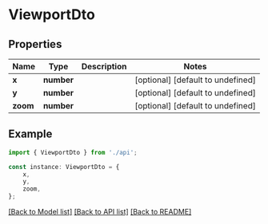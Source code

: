 # ViewportDto


## Properties

Name | Type | Description | Notes
------------ | ------------- | ------------- | -------------
**x** | **number** |  | [optional] [default to undefined]
**y** | **number** |  | [optional] [default to undefined]
**zoom** | **number** |  | [optional] [default to undefined]

## Example

```typescript
import { ViewportDto } from './api';

const instance: ViewportDto = {
    x,
    y,
    zoom,
};
```

[[Back to Model list]](../README.md#documentation-for-models) [[Back to API list]](../README.md#documentation-for-api-endpoints) [[Back to README]](../README.md)
